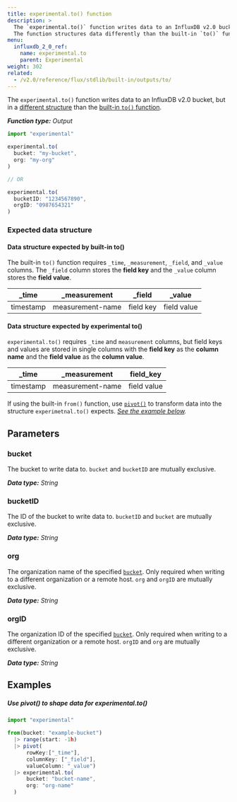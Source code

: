 ```yaml
---
title: experimental.to() function
description: >
  The `experimental.to()` function writes data to an InfluxDB v2.0 bucket.
  The function structures data differently than the built-in `to()` function.
menu:
  influxdb_2_0_ref:
    name: experimental.to
    parent: Experimental
weight: 302
related:
  - /v2.0/reference/flux/stdlib/built-in/outputs/to/
---
```


The `experimental.to()` function writes data to an InfluxDB v2.0 bucket, but in
a [different structure](#expected-data-structure) than the
[built-in `to()` function](/influxdb/v2.0/reference/flux/stdlib/built-in/outputs/to/).

_**Function type:** Output_

```js
import "experimental"

experimental.to(
  bucket: "my-bucket",
  org: "my-org"
)

// OR

experimental.to(
  bucketID: "1234567890",
  orgID: "0987654321"
)
```

### Expected data structure

#### Data structure expected by built-in to()
The built-in `to()` function requires `_time`, `_measurement`, `_field`, and `_value` columns.
The `_field` column stores the **field key** and the `_value` column stores the **field value**.

| _time     | _measurement     | _field    | _value      |
| -----     | ------------     | ------    | ------      |
| timestamp | measurement-name | field key | field value |

#### Data structure expected by experimental to()
`experimental.to()` requires `_time` and `measurement` columns, but field keys
and values are stored in single columns with the **field key** as the **column name** and
the **field value** as the **column value**.

| _time     | _measurement     | field_key   |
| -----     | ------------     | ---------   |
| timestamp | measurement-name | field value |

If using the built-in `from()` function, use [`pivot()`](/influxdb/v2.0/reference/flux/stdlib/built-in/transformations/pivot/)
to transform data into the structure `experimetnal.to()` expects.
_[See the example below](#use-pivot-to-shape-data-for-experimental-to)._

## Parameters

### bucket
The bucket to write data to.
`bucket` and `bucketID` are mutually exclusive.

_**Data type:** String_

### bucketID
The ID of the bucket to write data to.
`bucketID` and `bucket` are mutually exclusive.

_**Data type:** String_

### org
The organization name of the specified [`bucket`](#bucket).
Only required when writing to a different organization or a remote host.
`org` and `orgID` are mutually exclusive.

_**Data type:** String_

### orgID
The organization ID of the specified [`bucket`](#bucket).
Only required when writing to a different organization or a remote host.
`orgID` and `org` are mutually exclusive.

_**Data type:** String_


## Examples

##### Use pivot() to shape data for experimental.to()
```js
import "experimental"

from(bucket: "example-bucket")
  |> range(start: -1h)
  |> pivot(
      rowKey:["_time"],
      columnKey: ["_field"],
      valueColumn: "_value")
  |> experimental.to(
      bucket: "bucket-name",
      org: "org-name"
  )
```
